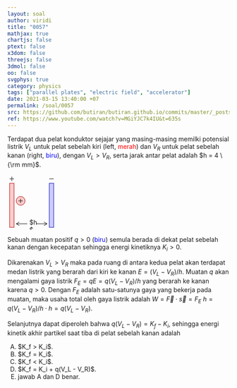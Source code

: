 ```yaml
---
layout: soal
author: viridi
title: "0057"
mathjax: true
chartjs: false
ptext: false
x3dom: false
threejs: false
3dmol: false
oo: false
svgphys: true
category: physics
tags: ["parallel plates", "electric field", "accelerator"]
date: 2021-03-15 13:40:00 +07
permalink: /soal/0057
src: https://github.com/butiran/butiran.github.io/commits/master/_posts/soal/04/2021-03-15-parallel-plates-accelerator.md
ref: https://www.youtube.com/watch?v=MGiYJC7k4IU&t=635s
---
```

Terdapat dua pelat konduktor sejajar yang masing-masing memilki potensial listrik $V_L$ untuk pelat sebelah kiri (left, <x style="color: red;">merah</x>) dan $V_R$ untuk pelat sebelah kanan (right, <x style="color: blue;">biru</x>), dengan $V_L > V_R$,
serta jarak antar pelat adalah $h = 4 \ {\rm mm}$.

<svg style="display: none;">
	<style type="text/css">
	.lw1 { stroke-width: 1px; vector-effect: non-scaling-stroke; }
	.pos-charge { stroke: #a00; fill: #fcc; }
	.nol-charge { stroke: #000; fill: #ccc; }
	.neg-charge { stroke: #00a; fill: #ccf; }
	</style>
	<defs>
		<g id="arr">
			<path d="M0,0 h25 m-7,-4 l7,4 m-7,4 l7,-4" />
		</g>
		<g id="yz-plate">
			<rect x="0" y="0" width="10" height="100" />
		</g>
		<g id="yz-plate-parallel-pos-neg">
			<use xlink:href="#yz-plate" y="20" class="pos-charge lw1" />
			<use xlink:href="#yz-plate" x="90" y="20" class="neg-charge lw1" />
			<path d="M0,10 h10 m-5,-5 v10" stroke="black" />
			<path d="M90,10 h10" stroke="black" />
		</g>
		<g id="yz-plate-parallel-neg-pos">
			<use xlink:href="#yz-plate" x="90" y="20" class="neg-charge lw1" />
			<use xlink:href="#yz-plate" y="20" class="pos-charge lw1" />
			<path d="M0,10 h10 m-5,-5 v10" stroke="black" />
			<path d="M90,10 h10" stroke="black" />
		</g>
		<g id="pos-charge">
			<circle cx="10" cy="10" r="10" />
			<path d="M10,10 m-5,0 h10 m-5,-5 v10" stroke="black" />
		</g>
		<g id="neg-charge">
			<circle cx="10" cy="10" r="10" />
			<path d="M10,10 m-5,0 h10" stroke="black" />
		</g>
	</defs>
</svg>

<svg width="110" height="125" style="background: none;">
	<use xlink:href="#yz-plate-parallel-neg-pos" x="5" />
	<use xlink:href="#pos-charge" x="20" y="50" class="pos-charge" />
	<!--use xlink:href="#neg-charge" x="70" y="50" class="neg-charge" /-->
	<use xlink:href="#arr" transform="translate(65,112) rotate(0)" class="lw1" stroke="black" />
	<use xlink:href="#arr" transform="translate(45,112) rotate(-180)" class="lw1" stroke="black" />
	<foreignObject x="50" y="100" width="20" height="25">$h$</foreignObject>
</svg>

Sebuah muatan positif $q > 0$ (<x style="color: blue;">biru</x>) semula berada di dekat pelat sebelah kanan dengan kecepatan sehingga energi kinetiknya $K_i > 0$.

Dikarenakan $V_L > V_R$ maka pada ruang di antara kedua pelat akan terdapat medan listrik yang berarah dari kiri ke kanan $E = (V_L - V_R) / h$. Muatan $q$ akan mengalami gaya listrik $F_E = qE = q(V_L - V_R)/h$ yang berarah ke kanan karena $q > 0$. Dengan $F_E$ adalah satu-satunya gaya yang bekerja pada muatan, maka usaha total oleh gaya listrik adalah $W = \vec{F} \cdot \vec{s} = F_E \ h = q(V_L - V_R)/h \cdot h = q (V_L - V_R)$.

Selanjutnya dapat diperoleh bahwa $q(V_L - V_R) = K_f - K_i$, sehingga energi kinetik akhir partikel saat tiba di pelat sebelah kanan adalah

<ol type="A">
<li>$K_f > K_i$.
<li>$K_f = K_i$.
<li>$K_f < K_i$.
<li>$K_f = K_i + q(V_L - V_R)$.
<li>jawab A dan D benar.
